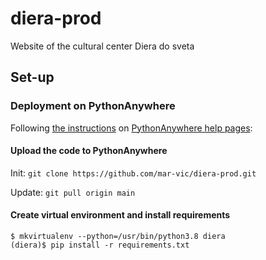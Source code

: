 # diera-prod
Website of the cultural center Diera do sveta

## Set-up

### Deployment on PythonAnywhere

Following [the
instructions](https://help.pythonanywhere.com/pages/DeployExistingDjangoProject)
on [PythonAnywhere help pages](https://help.pythonanywhere.com):

#### Upload the code to PythonAnywhere

Init: ```git clone https://github.com/mar-vic/diera-prod.git```

Update: ```git pull origin main```

#### Create virtual environment and install requirements

```
$ mkvirtualenv --python=/usr/bin/python3.8 diera
(diera)$ pip install -r requirements.txt
```
